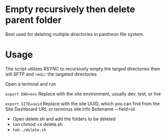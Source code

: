 # Empty recursively then delete parent folder
Best used for deleting multiple directories in pantheon file system.

# Usage
The script utilizes RSYNC to recursively empty the targed directories then will SFTP and `rmdir` the targeted directories

Open a terminal and run

`export ENV=env` Replace with the site environment, usually dev, test, or live

`export SITE=uuid` Replace with the site UUID, which you can find from the Site Dashboard URL or terminus site:info $sitename --field=id

* Open delete.sh and add the folders to be deleted
* run chmod +x delete.sh
* run `./delete.sh`

